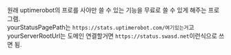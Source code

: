 원래 uptimerobot의 프로를 사야만 쓸 수 있는 기능을 무료로 쓸 수 있게 해주는 프로그램.<br>
yourStatusPagePath는 `https://stats.uptimerobot.com/여기있는거`고<br>
yourServerRootUrl는 도메인 연결할거면 `https://status.swasd.net`이런식으로 쓰면 됨.<br>